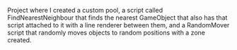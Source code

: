 Project where I created a custom pool, a script called FindNearestNeighbour that finds the nearest GameObject that also has that script attached to it with a line renderer between them, and a RandomMover script that randomly moves objects to random positions with a zone created.
